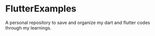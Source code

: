 # FlutterExamples
A personal repository to save and organize my dart and flutter codes through my learnings.
